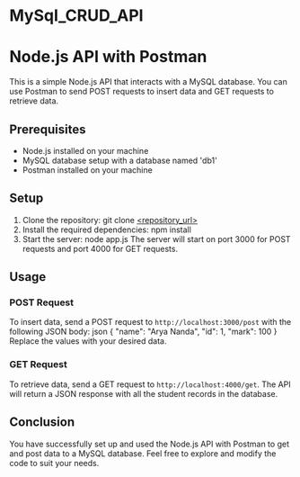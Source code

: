# MySql_CRUD_API
# Node.js API with Postman

This is a simple Node.js API that interacts with a MySQL database. You can use Postman to send POST requests to insert data and GET requests to retrieve data.

## Prerequisites

- Node.js installed on your machine
- MySQL database setup with a database named 'db1'
- Postman installed on your machine

## Setup

1. Clone the repository:
git clone [<repository_url>](https://github.com/aryananda2001/MySql_CRUD_API/)
2. Install the required dependencies:
npm install
3. Start the server:
node app.js
The server will start on port 3000 for POST requests and port 4000 for GET requests.

## Usage

### POST Request

To insert data, send a POST request to `http://localhost:3000/post` with the following JSON body:
json 
{ 
  "name": "Arya Nanda", 
  "id": 1, 
  "mark": 100 
}
Replace the values with your desired data.

### GET Request

To retrieve data, send a GET request to `http://localhost:4000/get`. The API will return a JSON response with all the student records in the database.

## Conclusion

You have successfully set up and used the Node.js API with Postman to get and post data to a MySQL database. Feel free to explore and modify the code to suit your needs.
